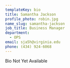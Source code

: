 ```yaml
---
templateKey: bio
title: Samantha Jackson
profile_photo: robin.jpg
name_slug: samantha-jackson
job_title: Business Manager
department:
  - OPS
email: sja5h​@​virginia.edu
phone: (434) 924-6068
---
```

Bio Not Yet Available